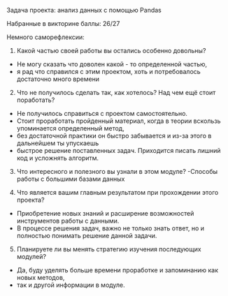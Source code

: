 Задача проекта: анализ данных с помощью Pandas

Набранные в викторине баллы: 26/27

Немного саморефлексии:
1) Какой частью своей работы вы остались особенно довольны?
- Не могу сказать что доволен какой - то определенной частью,
- я рад что справился с этим проектом, хоть и потребовалось достаточно много времени

2) Что не получилось сделать так, как хотелось? Над чем ещё стоит поработать?
- Не получилось справиться с проектом самостоятельно.
- Стоит проработать пройденный материал, когда в теории вскользь упоминается определенный метод,
- без достаточной практики он быстро забывается и из-за этого в дальнейшем ты упускаешь
- быстрое решение поставленных задач. Приходится писать лишний код и усложнять алгоритм.
 
3) Что интересного и полезного вы узнали в этом модуле?
-Способы работы с большими базами данных

4) Что является вашим главным результатом при прохождении этого проекта?
- Приобретение новых знаний и расширение возможностей инструментов работы с данными.
- В процессе решения задач, важно не только знать ответ, но и полностью понимать решение данной задачи.

5) Планируете ли вы менять стратегию изучения последующих модулей?
- Да, буду уделять больше времени проработке и запоминанию как новых методов,
- так и другой информации в модуле.
